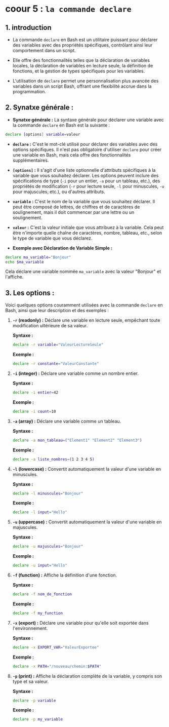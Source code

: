 # coour 5 : **``la commande declare``**


## 1. introduction 

- La commande `declare` en Bash est un utilitaire puissant pour déclarer des variables avec des propriétés spécifiques, contrôlant ainsi leur comportement dans un script. 

- Elle offre des fonctionnalités telles que la déclaration de variables locales, la déclaration de variables en lecture seule, la définition de fonctions, et la gestion de types spécifiques pour les variables. 

- L'utilisation de `declare` permet une personnalisation plus avancée des variables dans un script Bash, offrant une flexibilité accrue dans la programmation.

## 2. Synatxe générale :

- **Synatxe générale :**
La syntaxe générale pour déclarer une variable avec la commande `declare` en Bash est la suivante :

```bash
declare [options] variable=valeur
```

- **`declare` :** C'est le mot-clé utilisé pour déclarer des variables avec des options spécifiques. Il n'est pas obligatoire d'utiliser `declare` pour créer une variable en Bash, mais cela offre des fonctionnalités supplémentaires.

- **`[options]` :** Il s'agit d'une liste optionnelle d'attributs spécifiques à la variable que vous souhaitez déclarer. Les options peuvent inclure des spécifications de type (`-i` pour un entier, `-a` pour un tableau, etc.), des propriétés de modification (`-r` pour lecture seule, `-l` pour minuscules, `-u` pour majuscules, etc.), ou d'autres attributs.

- **`variable` :** C'est le nom de la variable que vous souhaitez déclarer. Il peut être composé de lettres, de chiffres et de caractères de soulignement, mais il doit commencer par une lettre ou un soulignement.

- **`valeur` :** C'est la valeur initiale que vous attribuez à la variable. Cela peut être n'importe quelle chaîne de caractères, nombre, tableau, etc., selon le type de variable que vous déclarez.


- **Exemple avec Déclaration de Variable Simple :**

```bash
declare ma_variable="Bonjour"
echo $ma_variable
```

Cela déclare une variable nommée `ma_variable` avec la valeur "Bonjour" et l'affiche.


## 3. Les options : 

Voici quelques options couramment utilisées avec la commande `declare` en Bash, ainsi que leur description et des exemples :

1. **`-r` (readonly) :** Déclare une variable en lecture seule, empêchant toute modification ultérieure de sa valeur.

   **Syntaxe :**
   ```bash
   declare -r variable="ValeurLectureSeule"
   ```

   **Exemple :**
   ```bash
   declare -r constante="ValeurConstante"
   ```

2. **`-i` (integer) :** Déclare une variable comme un nombre entier.

   **Syntaxe :**
   ```bash
   declare -i entier=42
   ```

   **Exemple :**
   ```bash
   declare -i count=10
   ```

3. **`-a` (array) :** Déclare une variable comme un tableau.

   **Syntaxe :**
   ```bash
   declare -a mon_tableau=("Element1" "Element2" "Element3")
   ```

   **Exemple :**
   ```bash
   declare -a liste_nombres=(1 2 3 4 5)
   ```

4. **`-l` (lowercase) :** Convertit automatiquement la valeur d'une variable en minuscules.

   **Syntaxe :**
   ```bash
   declare -l minuscules="Bonjour"
   ```

   **Exemple :**
   ```bash
   declare -l input="Hello"
   ```

5. **`-u` (uppercase) :** Convertit automatiquement la valeur d'une variable en majuscules.

   **Syntaxe :**
   ```bash
   declare -u majuscules="Bonjour"
   ```

   **Exemple :**
   ```bash
   declare -u input="Hello"
   ```

6. **`-f` (function) :** Affiche la définition d'une fonction.

   **Syntaxe :**
   ```bash
   declare -f nom_de_fonction
   ```

   **Exemple :**
   ```bash
   declare -f my_function
   ```

7. **`-x` (export) :** Déclare une variable pour qu'elle soit exportée dans l'environnement.

   **Syntaxe :**
   ```bash
   declare -x EXPORT_VAR="ValeurExportee"
   ```

   **Exemple :**
   ```bash
   declare -x PATH="/nouveau/chemin:$PATH"
   ```

8. **`-p` (print) :** Affiche la déclaration complète de la variable, y compris son type et sa valeur.

   **Syntaxe :**
   ```bash
   declare -p variable
   ```

   **Exemple :**
   ```bash
   declare -p my_variable
   ```












